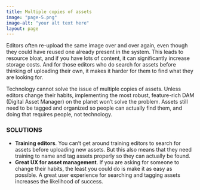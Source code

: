 ```yaml
---
title: Multiple copies of assets
image: "page-5.png"
image-alt: "your alt text here"
layout: page
---
```


Editors often re-upload the same image over and over again, even though
they could have reused one already present in the system. This leads to
resource bloat, and if you have lots of content, it can significantly increase
storage costs. And for those editors who do search for assets before thinking
of uploading their own, it makes it harder for them to find what they are
looking for.

Technology cannot solve the issue of multiple copies of assets. Unless
editors change their habits, implementing the most robust, feature-rich
DAM (Digital Asset Manager) on the planet won’t solve the problem. Assets
still need to be tagged and organized so people can actually find them, and
doing that requires people, not technology.

### SOLUTIONS

- **Training editors**. You can’t get around training editors to search for
assets before uploading new assets. But this also means that they need
training to name and tag assets properly so they can actually be found.
- **Great UX for asset management**. If you are asking for someone to
change their habits, the least you could do is make it as easy as possible.
A great user experience for searching and tagging assets increases the
likelihood of success.
